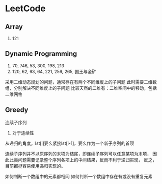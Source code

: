 # LeetCode


## Array
1. 121


## Dynamic Programming
1. 70, 746, 53, 300, 198, 213
2. 120, 62, 63, 64, 221, 256, 265, 国王与金矿

采用二维动态规划的问题，通常存在有两个不同维度上的子问题
此时需要二维数组，分别解决不同维度上的子问题
比较天然的二维有：二维空间中的移动，包括二维网格


## Greedy


连续子序列

1. 对于连续性

从递归的角度，lst[i]要么紧接lst[i-1]，要么作为一个新子序列的首项

连续子序列并不以原序列的末项为结尾，即连续子序列可以任意某项为末项，
因此此类问题需要记录整个序列各项上的中间结果，反而不利于递归实现，
反之，目前都挺容易使用递归实现的。


如何判断一个数组中的元素都相同
如何判断一个数组中存在有或没有重复元素
